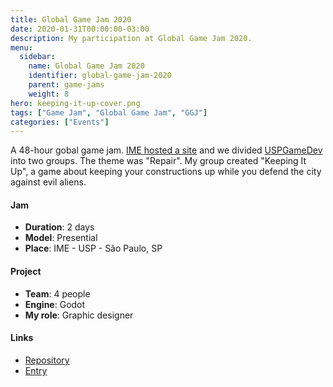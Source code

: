 ```yaml
---
title: Global Game Jam 2020
date: 2020-01-31T00:00:00-03:00
description: My participation at Global Game Jam 2020.
menu:
  sidebar:
    name: Global Game Jam 2020
    identifier: global-game-jam-2020
    parent: game-jams
    weight: 8
hero: keeping-it-up-cover.png
tags: ["Game Jam", "Global Game Jam", "GGJ"]
categories: ["Events"]
---
```


A 48-hour gobal game jam. [IME hosted a site](https://globalgamejam.org/2020/jam-sites/usp-ggj) and we divided [USPGameDev](https://uspgamedev.org/) into two groups. The theme was "Repair". My group created "Keeping It Up", a game about keeping your constructions up while you defend the city against evil aliens.

#### Jam
* **Duration**: 2 days
* **Model**: Presential
* **Place**: IME - USP - São Paulo, SP

#### Project
* **Team**: 4 people
* **Engine**: Godot
* **My role**: Graphic designer

#### Links
* [Repository](https://github.com/MLaurentys/GGJ2020)
* [Entry](https://globalgamejam.org/2020/games/keeping-it-8)